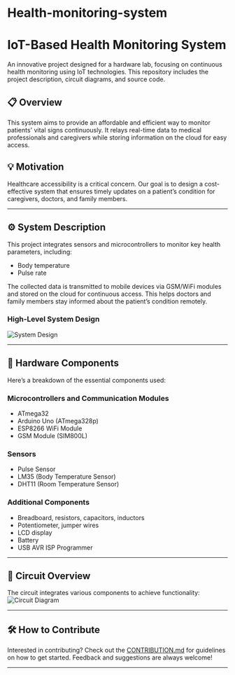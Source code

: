 # Health-monitoring-system
# IoT-Based Health Monitoring System

An innovative project designed for a hardware lab, focusing on continuous health monitoring using IoT technologies. This repository includes the project description, circuit diagrams, and source code.

## 📋 Overview

This system aims to provide an affordable and efficient way to monitor patients' vital signs continuously. It relays real-time data to medical professionals and caregivers while storing information on the cloud for easy access.


## 💡 Motivation

Healthcare accessibility is a critical concern. Our goal is to design a cost-effective system that ensures timely updates on a patient’s condition for caregivers, doctors, and family members.

---

## ⚙️ System Description

This project integrates sensors and microcontrollers to monitor key health parameters, including:

- Body temperature
- Pulse rate

The collected data is transmitted to mobile devices via GSM/WiFi modules and stored on the cloud for continuous access. This helps doctors and family members stay informed about the patient’s condition remotely.

### High-Level System Design
![System Design](C:\Users\VIC\AppData\Local\Temp\c988c738-1f4c-478b-826a-bcaffcbfecec_Health-Monitoring-System-main.zip.cec\Health-Monitoring-System-main\Image\System_Design.png)

---

## 🔧 Hardware Components

Here’s a breakdown of the essential components used:

### Microcontrollers and Communication Modules
- ATmega32
- Arduino Uno (ATmega328p)
- ESP8266 WiFi Module
- GSM Module (SIM800L)

### Sensors
- Pulse Sensor
- LM35 (Body Temperature Sensor)
- DHT11 (Room Temperature Sensor)

### Additional Components
- Breadboard, resistors, capacitors, inductors
- Potentiometer, jumper wires
- LCD display
- Battery
- USB AVR ISP Programmer

---

## 🔌 Circuit Overview

The circuit integrates various components to achieve functionality:
![Circuit Diagram](./Image/Circuit_Diagram.png)

---

## 🛠️ How to Contribute

Interested in contributing? Check out the [CONTRIBUTION.md](./CONTRIBUTION.md) for guidelines on how to get started. Feedback and suggestions are always welcome!

---


